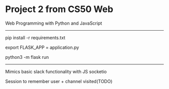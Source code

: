 # Project 2 from CS50 Web

Web Programming with Python and JavaScript

----------------------------------------

pip install -r requirements.txt

export FLASK_APP = application.py

python3 -m flask run

----------------------------------------

Mimics basic slack functionality with JS socketio

Session to remember user + channel visited(TODO)
